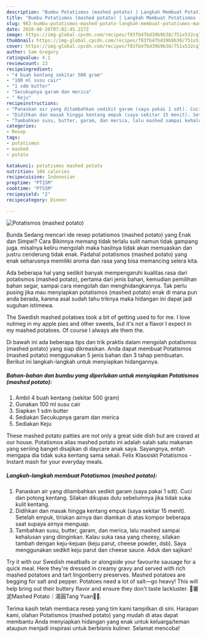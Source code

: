 ```yaml
---
description: "Bumbu Potatismos (mashed potato) | Langkah Membuat Potatismos (mashed potato) Yang Paling Enak"
title: "Bumbu Potatismos (mashed potato) | Langkah Membuat Potatismos (mashed potato) Yang Paling Enak"
slug: 963-bumbu-potatismos-mashed-potato-langkah-membuat-potatismos-mashed-potato-yang-paling-enak
date: 2020-06-26T07:02:45.227Z
image: https://img-global.cpcdn.com/recipes/f83fb47bd39b9b38/751x532cq70/potatismos-mashed-potato-foto-resep-utama.jpg
thumbnail: https://img-global.cpcdn.com/recipes/f83fb47bd39b9b38/751x532cq70/potatismos-mashed-potato-foto-resep-utama.jpg
cover: https://img-global.cpcdn.com/recipes/f83fb47bd39b9b38/751x532cq70/potatismos-mashed-potato-foto-resep-utama.jpg
author: Sam Gregory
ratingvalue: 4.1
reviewcount: 13
recipeingredient:
- "4 buah kentang sekitar 500 gram"
- "100 ml susu cair"
- "1 sdm butter"
- "Secukupnya garam dan merica"
- " Keju"
recipeinstructions:
- "Panaskan air yang ditambahkan sedikit garam (saya pakai 1 sdt). Cuci dan potong kentang. Silakan dikupas dulu sebelumnya jika tidak suka kulit kentang."
- "Didihkan dan masak hingga kentang empuk (saya sekitar 15 menit). Setelah empuk, tiriskan airnya dan diamkan di atas kompor beberapa saat supaya airnya menguap."
- "Tambahkan susu, butter, garam, dan merica, lalu mashed sampai kehalusan yang diinginkan. Kalau suka rasa yang cheesy, silakan tambah dengan keju-kejuan (keju parut, cheese powder, dsb). Saya menggunakan sedikit keju parut dan cheese sauce. Aduk dan sajikan!"
categories:
- Resep
tags:
- potatismos
- mashed
- potato

katakunci: potatismos mashed potato 
nutrition: 104 calories
recipecuisine: Indonesian
preptime: "PT15M"
cooktime: "PT55M"
recipeyield: "2"
recipecategory: Dinner

---
```



![Potatismos (mashed potato)](https://img-global.cpcdn.com/recipes/f83fb47bd39b9b38/751x532cq70/potatismos-mashed-potato-foto-resep-utama.jpg)

Bunda Sedang mencari ide resep potatismos (mashed potato) yang Enak dan Simpel? Cara Bikinnya memang tidak terlalu sulit namun tidak gampang juga. misalnya keliru mengolah maka hasilnya tidak akan memuaskan dan justru cenderung tidak enak. Padahal potatismos (mashed potato) yang enak seharusnya memiliki aroma dan rasa yang bisa memancing selera kita.

Ada beberapa hal yang sedikit banyak mempengaruhi kualitas rasa dari potatismos (mashed potato), pertama dari jenis bahan, kemudian pemilihan bahan segar, sampai cara mengolah dan menghidangkannya. Tak perlu pusing jika mau menyiapkan potatismos (mashed potato) enak di mana pun anda berada, karena asal sudah tahu triknya maka hidangan ini dapat jadi suguhan istimewa.

The Swedish mashed potatoes took a bit of getting used to for me. I love nutmeg in my apple pies and other sweets, but it&#39;s not a flavor I expect in my mashed potatoes. Of course I always ate them the.


Di bawah ini ada beberapa tips dan trik praktis dalam mengolah potatismos (mashed potato) yang siap dikreasikan. Anda dapat membuat Potatismos (mashed potato) menggunakan 5 jenis bahan dan 3 tahap pembuatan. Berikut ini langkah-langkah untuk menyiapkan hidangannya.

<!--inarticleads1-->

##### Bahan-bahan dan bumbu yang diperlukan untuk menyiapkan Potatismos (mashed potato):

1. Ambil 4 buah kentang (sekitar 500 gram)
1. Gunakan 100 ml susu cair
1. Siapkan 1 sdm butter
1. Sediakan Secukupnya garam dan merica
1. Sediakan  Keju


These mashed potato patties are not only a great side dish but are craved at our house. Potatismos alias mashed potato ini adalah salah satu makanan yang seriiing banget disajikan di daycare anak saya. Sayangnya, entah mengapa dia tidak suka kentang sama sekali. Felix Klassiskt Potatismos - Instant mash for your everyday meals. 

<!--inarticleads2-->

##### Langkah-langkah membuat Potatismos (mashed potato):

1. Panaskan air yang ditambahkan sedikit garam (saya pakai 1 sdt). Cuci dan potong kentang. Silakan dikupas dulu sebelumnya jika tidak suka kulit kentang.
1. Didihkan dan masak hingga kentang empuk (saya sekitar 15 menit). Setelah empuk, tiriskan airnya dan diamkan di atas kompor beberapa saat supaya airnya menguap.
1. Tambahkan susu, butter, garam, dan merica, lalu mashed sampai kehalusan yang diinginkan. Kalau suka rasa yang cheesy, silakan tambah dengan keju-kejuan (keju parut, cheese powder, dsb). Saya menggunakan sedikit keju parut dan cheese sauce. Aduk dan sajikan!


Try it with our Swedish meatballs or alongside your favourite sausage for a quick meal. Here they&#39;re dressed in creamy gravy and served with rich mashed potatoes and tart lingonberry preserves. Mashed potatoes are begging for salt and pepper. Potatoes need a lot of salt—go heavy! This will help bring out their buttery flavor and ensure they don&#39;t taste lackluster. 💛薯泥Mashed Potato｜湯圓Tang Yuan🐹💕. 

Terima kasih telah membaca resep yang tim kami tampilkan di sini. Harapan kami, olahan Potatismos (mashed potato) yang mudah di atas dapat membantu Anda menyiapkan hidangan yang enak untuk keluarga/teman ataupun menjadi inspirasi untuk berbisnis kuliner. Selamat mencoba!

